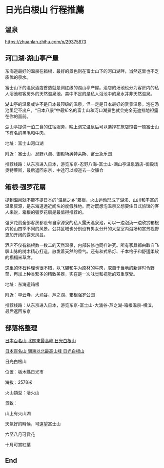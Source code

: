 # 日光白根山 行程推薦

## 溫泉
https://zhuanlan.zhihu.com/p/29375873

## 河口湖·湖山亭产屋
东海道最好的温泉在箱根，最好的景色则在富士山下的河口湖畔，当然这里也不乏质优的泉水。

富士山下的温泉酒店首选就是网红级的湖山亭产屋。酒店的汤池也分为客房内的私人浴池和客房外的天然温泉池，美中不足的是私人浴池中的泉水并非天然温泉。

湖山亭的温泉或许不是日本最顶级的温泉，但一定是日本最好的赏景温泉。泡在汤池里足不出户，“日本八景”中最知名的富士山和河口湖景色就会完全无遮挡地袒露在你的面前。

湖山亭提供一泊二食的住宿服务，晚上泡完温泉后可以选择在旅店饱尝一顿富士山下有名的黑毛和牛肉。

地址：富士山河口湖

附近：富士山、忍野八海、御殿场奥特莱斯、富士急乐园

推荐线路：从东京进入日本，游览东京-忍野八海-富士山-湖山亭温泉酒店-御殿场奥特莱斯，最后返回东京，中途可以顺道去一次镰仓


## 箱根·强罗花扇
提到温泉就不能不提日本的“温泉之乡”箱根，火山运动形成了湖溪、山川和丰富的温泉资源，是东海道远近闻名的度假胜地。而对既想泡温泉又想要住日式旅馆的客人来说，箱根的强罗花扇是最值得推荐的。

强罗花扇全部客房都设有自家源泉的私人露天温泉池，可以一边泡汤一边欣赏箱根内轮山四季不同的风景。公共区域也分别设有男女分开的大型室内浴场和赏景视野更加开阔的露天风吕。

酒店不仅有箱根数一数二的天然温泉，内部装修也同样讲究。所有家具都由取自飞驒山脉的树木精心打造，散发着天然的香气。还有和式吊灯、千本格子和舒适柔软的榻榻米草席。

这里的怀石料理也很不错，以飞驒和牛为原材的牛肉，取自于当地的新鲜时令野菜，再加上种类繁多的精致美器，实在是一次味觉和视觉的双重享受。

地址：东海道箱根

附近：早云寺、大涌谷、芦之湖、箱根强罗公园

推荐线路：从东京进入日本，游览东京-富士山-大涌谷-芦之湖-箱根温泉-横滨，最后返回东京




## 部落格整理
[日本百名山 北關東最高峰 日光白根山](https://hiking.biji.co/index.php?q=review&act=info&review_id=5013)

[日本百名山 關東以北最高山峰 日光白根山](https://fitz.hk/sports/hiking/%E6%97%A5%E6%9C%AC%E7%99%BE%E5%90%8D%E5%B1%B1-%E9%97%9C%E6%9D%B1%E4%BB%A5%E5%8C%97%E6%9C%80%E9%AB%98%E5%B1%B1%E5%B3%B0-%E6%97%A5%E5%85%89%E7%99%BD%E6%A0%B9%E5%B1%B1/)

日光白根山

位置：栃木縣日光市

海拔：2578米

火山類型：活火山

景致：

山上有火山湖

天氣好的時候，可遠望富士山

六至八月可賞花

十月可賞紅葉


## End
